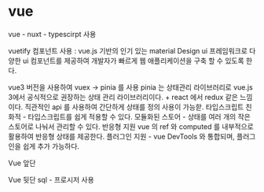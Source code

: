 # vue

vue - nuxt - typescirpt 사용

vuetify 컴포넌트 사용
  : vue.js 기반의 인기 있는 material Design ui 프레임워크로 다양한 ui 컴포넌트를 제공하여 개발자가 빠르게 웹 애플리케이션을 구축 할 수 있도록 한다.

vue3 버전을 사용하여 vuex -> pinia 를 사용
  pinia 는 상태관리 라이브러리로 
    vue.js 3에서 공식적으로 권장하는 상태 관리 라이브러리이다. 
    + react 에서 redux 같은 느낌이다.
      직관적인 api 를 사용하여 간단하게 상태를 정의 사용이 가능핟.
      타입스크립트 친화적 - 타입스크립트를 쉽게 적용할 수 있다.
      모듈화된 스토어 - 상태를 여러 개의 작은 스토어로 나눠서 관리할 수 있다.
      반응형 지원 vue 의 ref 와 computed 를 내부적으로 활용하여 반응형 상태를 제공한다.
      플러그인 지원 - vue DevTools 와 통합되며, 플러그인을 쉽게 추가 가능하다.

Vue 앞단

Vue 뒷단
  sql - 프로시저 사용
